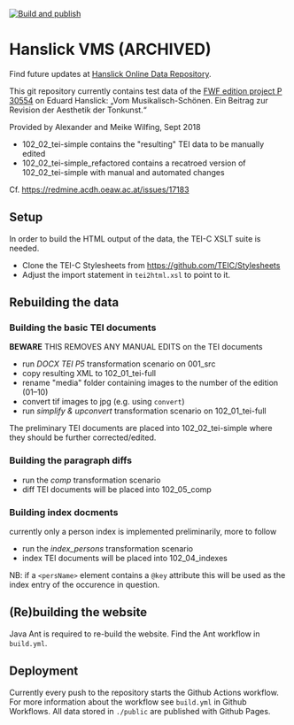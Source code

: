 [![Build and publish](https://github.com/acdh-oeaw/hanslick-vms/actions/workflows/build.yml/badge.svg)](https://github.com/acdh-oeaw/hanslick-vms/actions/workflows/build.yml)

# Hanslick VMS (ARCHIVED)

Find future updates at [Hanslick Online Data Repository](https://github.com/Hanslick-Online/hsl-vms-data).

This git repository currently contains test data of the [FWF edition project P 30554](https://pf.fwf.ac.at/project_pdfs/pdf_abstracts/p30554d.pdf) on Eduard Hanslick: „Vom Musikalisch-Schönen. Ein Beitrag zur Revision der Aesthetik der Tonkunst.“

Provided by Alexander and Meike Wilfing, Sept 2018

* 102_02_tei-simple contains the "resulting" TEI data to be manually edited
* 102_02_tei-simple_refactored contains a recatroed version of 102_02_tei-simple with manual and automated changes

Cf. https://redmine.acdh.oeaw.ac.at/issues/17183

## Setup

In order to build the HTML output of the data, the TEI-C XSLT suite is needed.  

* Clone the TEI-C Stylesheets from https://github.com/TEIC/Stylesheets  
* Adjust the import statement in `tei2html.xsl` to point to it.

## Rebuilding the data

### Building the basic TEI documents

**BEWARE** THIS REMOVES ANY MANUAL EDITS on the TEI documents

* run *DOCX TEI P5* transformation scenario on 001_src
* copy resulting XML to 102_01_tei-full
* rename "media" folder containing images to the number of the edition (01–10)
* convert tif images to jpg (e.g. using `convert`)
* run *simplify & upconvert* transformation scenario on 102_01_tei-full

The preliminary TEI documents are placed into 102_02_tei-simple where they should be further corrected/edited.

### Building the paragraph diffs

* run the *comp* transformation scenario
* diff TEI documents will be placed into 102_05_comp

### Building index docments

currently only a person index is implemented preliminarily, more to follow

* run the *index_persons* transformation scenario
* index TEI documents will be placed into 102_04_indexes

NB: if a `<persName>` element contains a `@key` attribute this will be used as the index entry of the occurence in question.

## (Re)building the website

Java Ant is required to re-build the website. Find the Ant workflow in `build.yml`.

## Deployment 

Currently every push to the repository starts the Github Actions workflow. 
For more information about the workflow see `build.yml` in Github Workflows.
All data stored in `./public` are published with Github Pages.
